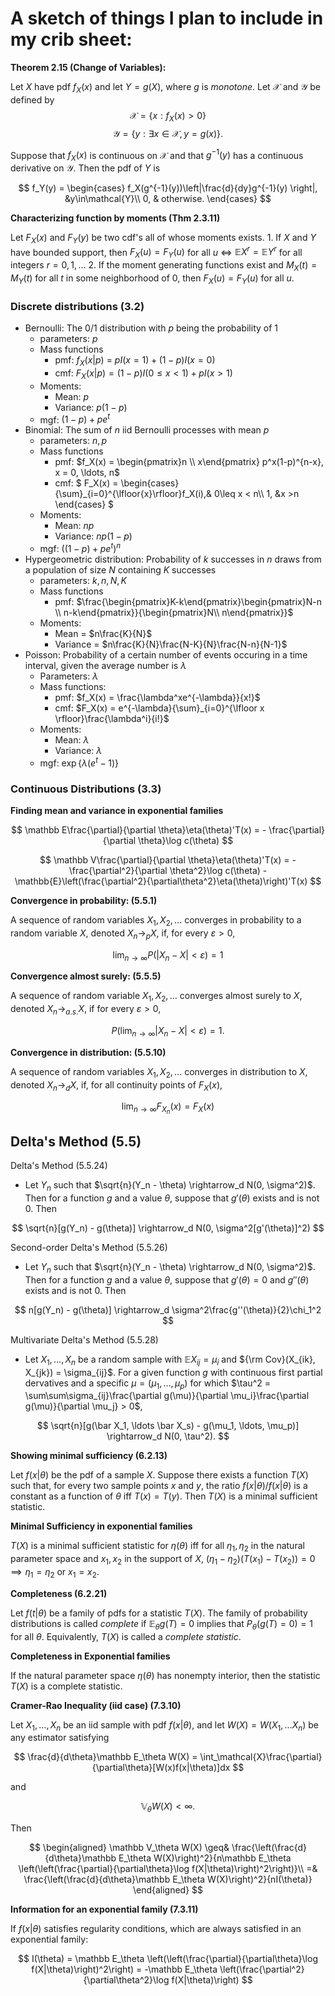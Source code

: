 # A sketch of things I plan to include in my crib sheet:

**Theorem 2.15 (Change of Variables):**

Let $X$ have pdf $f_X(x)$ and let $Y = g(X)$, where $g$ is <i>monotone</i>. Let $\mathcal{X}$ and $\mathcal{Y}$ be defined by
$$\mathcal{X} = \{x:f_X(x) > 0\}$$
$$\mathcal{Y} = \{y : \exists x\in\mathcal{X}, y = g(x)\}.$$

Suppose that $f_X(x)$ is continuous on $\mathcal{X}$ and that $g^{-1}(y)$ has a continuous derivative on $\mathcal{Y}$. Then the pdf of $Y$ is

$$ 
f_Y(y) = \begin{cases} 
    f_X(g^{-1}(y))\left|\frac{d}{dy}g^{-1}(y) \right|, &y\in\mathcal{Y}\\
    0, & otherwise. \end{cases} 
$$


**Characterizing function by moments (Thm 2.3.11)**

Let $F_X(x)$ and $F_Y(y)$ be two cdf's all of whose moments exists.
    1. If $X$ and $Y$ have bounded support, then $F_X(u) = F_Y(u)$ for all $u$ $\iff$ $\mathbb EX^r  =\mathbb EY^r$ for all integers $r = 0, 1, \ldots$
    2. If the moment generating functions exist and $M_X(t) = M_Y(t)$ for all $t$ in some neighborhood of 0, then $F_X(u) = F_Y(u)$ for all $u$.

### Discrete distributions (3.2)
- Bernoulli: The 0/1 distribution with $p$ being the probability of $1$ 
    - parameters: $p$
    - Mass functions
        - pmf: $f_X(x|p)$ = $pI(x = 1) + (1 - p)I(x = 0)$
        - cmf: $F_X(x|p) = (1-p)I(0\leq x < 1) + pI(x > 1)$
    - Moments:
        - Mean: $p$
        - Variance: $p(1-p)$
    - mgf: $(1 - p) + pe^t$
- Binomial: The sum of $n$ iid Bernoulli processes with mean $p$
    - parameters: $n,p$
    - Mass functions
        - pmf: $`f_X(x) = \begin{pmatrix}n \\ x\end{pmatrix} p^x(1-p)^{n-x}, x = 0, \ldots, n`$
        - cmf: $`
        F_X(x) = \begin{cases}
            {\sum}_{i=0}^{\lfloor{x}\rfloor}f_X(i),& 0\leq x < n\\
            1, &x >n
            \end{cases}
        `$
    - Moments:
        - Mean: $np$
        - Variance: $np(1-p)$
    - mgf: $((1 - p) + pe^t)^n$
- Hypergeometric distribution: Probability of $k$ successes in $n$ draws from a population of size $N$ containing $K$ successes
    - parameters: $k, n, N, K$
    - Mass functions
        - pmf: $`\frac{\begin{pmatrix}K-k\end{pmatrix}\begin{pmatrix}N-n \\ n-k\end{pmatrix}}{\begin{pmatrix}N\\ n\end{pmatrix}}`$
    - Moments:
        - Mean = $n\frac{K}{N}$
        - Variance = $n\frac{K}{N}\frac{N-K}{N}\frac{N-n}{N-1}$
- Poisson: Probability of a certain number of events occuring in a time interval, given the average number is $\lambda$
    - Parameters: $\lambda$
    - Mass functions: 
        - pmf: $f_X(x) = \frac{\lambda^xe^{-\lambda}}{x!}$
        - cmf: $F_X(x) = e^{-\lambda}{\sum}_{i=0}^{\lfloor x \rfloor}\frac{\lambda^i}{i!}$
    - Moments:
        - Mean: $\lambda$
        - Variance: $\lambda$
    - mgf: $\exp\{\lambda(e^t - 1)\}$

### Continuous Distributions (3.3)

**Finding mean and variance in exponential families**

$$
\mathbb E\frac{\partial}{\partial \theta}\eta(\theta)'T(x) = - \frac{\partial}{\partial \theta}\log c(\theta)
$$

$$
\mathbb V\frac{\partial}{\partial \theta}\eta(\theta)'T(x) = - \frac{\partial^2}{\partial \theta^2}\log c(\theta) - \mathbb{E}\left(\frac{\partial^2}{\partial\theta^2}\eta(\theta)\right)'T(x)
$$

**Convergence in probability:  (5.5.1)**

A sequence of random variables $X_1, X_2, \ldots$ converges in probability to a random variable $X$, denoted $X_n \rightarrow_p X$, if, for every $\varepsilon >0$, 

$$
\lim_{n\rightarrow\infty}P(|X_n - X| < \varepsilon) = 1
$$

**Convergence almost surely: (5.5.5)**

A sequence of random variable $X_1, X_2,\ldots$ converges almost surely to $X$, denoted $X_n \rightarrow_{a.s.} X$, if for every $\varepsilon > 0$,

$$
P\left(\lim_{n\rightarrow\infty}|X_n - X| < \varepsilon\right) = 1.
$$

**Convergence in distribution: (5.5.10)**

A sequence of random variables $X_1,X_2,\ldots$ converges in distribution to $X$, denoted $X_n \rightarrow_d X$, if, for all continuity points of $F_X(x)$,

$$
\lim_{n\rightarrow\infty}F_{X_n}(x) = F_X(x)
$$

## Delta's Method (5.5)
Delta's Method (5.5.24)
- Let $Y_n$ such that $\sqrt{n}(Y_n - \theta) \rightarrow_d N(0, \sigma^2)$. Then for a function $g$ and a value $\theta$, suppose that $g'(\theta)$ exists and is not 0. Then

$$
\sqrt{n}[g(Y_n) - g(\theta)] \rightarrow_d N(0, \sigma^2[g'(\theta)]^2)
$$

Second-order Delta's Method (5.5.26)
- Let $Y_n$ such that $\sqrt{n}(Y_n - \theta) \rightarrow_d N(0, \sigma^2)$. Then for a function $g$ and a value $\theta$, suppose that $g'(\theta) = 0$ and $g''(\theta)$ exists and is not 0. Then

$$
n[g(Y_n) - g(\theta)] \rightarrow_d \sigma^2\frac{g''(\theta)}{2}\chi_1^2
$$

Multivariate Delta's Method (5.5.28)
- Let $X_1, \ldots, X_n$ be a random sample with $\mathbb E X_{ij} = \mu_i$ and ${\rm Cov}(X_{ik}, X_{jk}) = \sigma_{ij}$. For a given function $g$ with continuous first partial dervatives and a specific $\mu = (\mu_1, \ldots, \mu_p)$ for which $\tau^2 = \sum\sum\sigma_{ij}\frac{\partial g(\mu)}{\partial \mu_i}\frac{\partial g(\mu)}{\partial \mu_j} > 0$,

$$
\sqrt{n}[g(\bar X_1, \ldots \bar X_s) - g(\mu_1, \ldots, \mu_p)] \rightarrow_d N(0, \tau^2).
$$

**Showing minimal sufficiency (6.2.13)**

Let $f(x|\theta)$ be the pdf of a sample $X$. Suppose there exists a function $T(X)$ such that, for every two sample points $x$ and $y$, the ratio $f(x|\theta) / f(x|\theta)$ is a constant as a function of $\theta$ iff $T(x) = T(y)$. Then $T(X)$ is a minimal sufficient statistic. 

**Minimal Sufficiency in exponential families**

$T(X)$ is a minimal sufficient statistic for $\eta(\theta)$ iff for all $\eta_1, \eta_2$ in the natural parameter space and $x_1,x_2$ in the support of $X$, $(\eta_1 - \eta_2)(T(x_1) - T(x_2)) = 0 \implies \eta_1 = \eta_2$ or $x_1 = x_2.$

**Completeness (6.2.21)**

Let $f(t|\theta)$ be a family of pdfs for a statistic $T(X)$. The family of probability distributions is called _complete_ if $\mathbb E_\theta g(T) = 0$ implies that $P_\theta(g(T) = 0) = 1$ for all $\theta$. Equivalently, $T(X)$ is called a _complete statistic_.

**Completeness in Exponential families**

If the natural parameter space $\eta(\theta)$ has nonempty interior, then the statistic $T(X)$ is a complete statistic.

**Cramer-Rao Inequality (iid case) (7.3.10)**

Let $X_1,\ldots, X_n$ be an iid sample with pdf $f(x|\theta)$, and let $W(X) = W(X_1, \ldots X_n)$ be any estimator satisfying

$$
\frac{d}{d\theta}\mathbb E_\theta W(X) = \int_\mathcal{X}\frac{\partial}{\partial\theta}[W(x)f(x|\theta)]dx
$$

and

$$
\mathbb V_\theta W(X) < \infty.
$$

Then

$$
\begin{aligned}
\mathbb V_\theta W(X) \geq& \frac{\left(\frac{d}{d\theta}\mathbb E_\theta W(X)\right)^2}{n\mathbb E_\theta \left(\left(\frac{\partial}{\partial\theta}\log f(X|\theta)\right)^2\right)}\\
=& \frac{\left(\frac{d}{d\theta}\mathbb E_\theta W(X)\right)^2}{nI(\theta)}
\end{aligned}
$$

**Information for an exponential family (7.3.11)**

If $f(x|\theta)$ satisfies regularity conditions, which are always satisfied in an exponential family:

$$
I(\theta) = \mathbb E_\theta \left(\left(\frac{\partial}{\partial\theta}\log f(X|\theta)\right)^2\right) = -\mathbb E_\theta \left(\frac{\partial^2}{\partial\theta^2}\log f(X|\theta)\right)
$$

